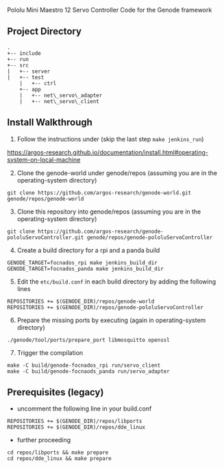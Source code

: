 Pololu Mini Maestro 12 Servo Controller Code for the Genode framework

## Project Directory

```
.
+-- include
+-- run
+-- src
|   +-- server
|   +-- test
    |   +-- ctrl
    +-- app
    |   +-- net\_servo\_adapter
    |   +-- net\_servo\_client
```

## Install Walkthrough

1. Follow the instructions under (skip the last step ```make jenkins_run```)

https://argos-research.github.io/documentation/install.html#operating-system-on-local-machine

2. Clone the genode-world under genode/repos (assuming you are in the operating-system directory)
```
git clone https://github.com/argos-research/genode-world.git genode/repos/genode-world
```

3. Clone this repository into genode/repos (assuming you are in the operating-system directory)
```
git clone https://github.com/argos-research/genode-pololuServoController.git genode/repos/genode-pololuServoController
```

4. Create a build directory for a rpi and a panda build
```
GENODE_TARGET=focnados_rpi make jenkins_build_dir
GENODE_TARGET=focnados_panda make jenkins_build_dir
```

5. Edit the ```etc/build.conf``` in each build directory by adding the following lines
```
REPOSITORIES += $(GENODE_DIR)/repos/genode-world
REPOSITORIES += $(GENODE_DIR)/repos/genode-pololuServoController
```

6. Prepare the missing ports by executing (again in operating-system directory)
```
./genode/tool/ports/prepare_port libmosquitto openssl
```

7. Trigger the compilation

```
make -C build/genode-focnados_rpi run/servo_client
make -C build/genode-focnaods_panda run/servo_adapter
```


## Prerequisites (legacy)

- uncomment the following line in your build.conf
```
REPOSITORIES += $(GENODE_DIR)/repos/libports
REPOSITORIES += $(GENODE_DIR)/repos/dde_linux
```

- further proceeding 
```
cd repos/libports && make prepare
cd repos/dde_linux && make prepare
```
